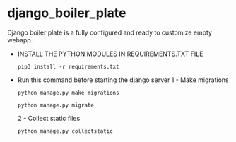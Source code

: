 # django_boiler_plate
Django boiler plate is a fully configured and ready to customize empty webapp.


- INSTALL THE PYTHON MODULES IN REQUIREMENTS.TXT FILE 
    
      pip3 install -r requirements.txt
    
- Run this command before starting the django server
     1 - Make migrations
      
      
      python manage.py make migrations
      
      python manage.py migrate
      
     2 - Collect static files
     
      python manage.py collectstatic
      
